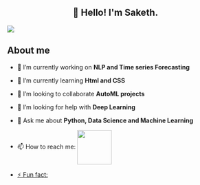 <h2 align="center">👋 Hello! I'm Saketh.</h2>
<A Data science Enthusiast specialized in Data science and Machine learning. I'm also a Data Analyst.>
<img align="center" src="https://i.pinimg.com/originals/77/29/f4/7729f4ebf5dd3d6754dee0ed5837ef77.gif" >

## About me
- 🔭 I’m currently working on **NLP and Time series Forecasting**
- 🌱 I’m currently learning **Html and CSS**
- 👯 I’m looking to collaborate **AutoML projects**
- 🤔 I’m looking for help with **Deep Learning**
- 💬 Ask me about **Python, Data Science and Machine Learning**
- 📫 How to reach me: <a href="https://www.linkedin.com/in/saipavansaketh/">
  <img align="center" width="80px" src="https://svgshare.com/i/ZEc.svg" />
  
- ⚡ Fun fact: 
